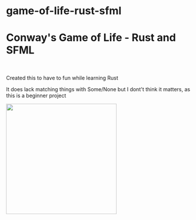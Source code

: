# game-of-life-rust-sfml
<h1>Conway's Game of Life - Rust and SFML</h1>

<br>

<p>Created this to have to fun while learning Rust</p>
<p>It does lack matching things with Some/None but I dont't think it matters, as this is a beginner project</p>
<img src='https://i.imgur.com/bMUX3J4.png' width=300 height=300>

